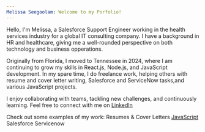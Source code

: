 ```yaml
---
Melissa Seegoolam: Welcome to my Porfolio!
---
```


Hello, I'm Melissa, a Salesforce Support Engineer working in the health services industry for a global IT consulting company. I have a background in HR and healthcare, giving me a well-rounded perspective on both technology and business opperations.

Originally from Florida, I moved to Tennessee in 2024, where I am continuing to grow my skills in React.js, Node.js, and JavaScript development. In my spare time, I do freelance work, helping others with resume and cover letter writing, Salesforce and ServiceNow tasks,and various JavaScript projects.

I enjoy collaborating with teams, tackling new challenges, and continuously learning. Feel free to connect with me on [LinkedIn](https://www.linkedin.com/in/melissa-seegoolam/)

Check out some examples of my work:
Resumes & Cover Letters
[JavaScript](https://github.com/Melissa-Seegoolam/github.io/blob/main/JavaScript.md)
Salesforce
Servicenow
